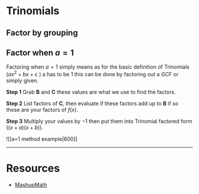 
# Trinomials 

## Factor by grouping



## Factor when $a=1$
Factoring when $a=1$ simply means as for the basic definition of Trinomials ($ax^2+bx+c$ ) a has to be $1$ this can be done by factoring out a $GCF$ or simply given. 

**Step 1** 
Grab **B** and **C** these values are what we use to find the factors.

**Step 2** 
List factors of **C**, then evaluate if these factors add up to **B** if so these are your factors of $f(x)$.

**Step 3** 
Multiply your values by $-1$ then put them into Trinomial factored form $\left((x+a)(x+b) \right)$.

![[a=1 method example|600]]



---
# Resources 

- [MashupMath](https://www.mashupmath.com/blog/how-to-factor-polynomials)